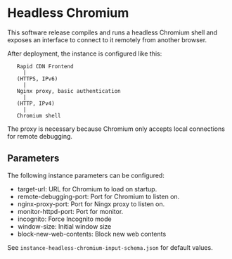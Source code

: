 # Headless Chromium
This software release compiles and runs a headless Chromium shell and
exposes an interface to connect to it remotely from another browser.

After deployment, the instance is configured like this:

```
   Rapid CDN Frontend
     |
   (HTTPS, IPv6)
     |
   Nginx proxy, basic authentication
     |
   (HTTP, IPv4)
     |
   Chromium shell
```

The proxy is necessary because Chromium only accepts local connections
for remote debugging.

## Parameters
The following instance parameters can be configured:

- target-url:             URL for Chromium to load on startup.
- remote-debugging-port:  Port for Chromium to listen on.
- nginx-proxy-port:       Port for Ningx proxy to listen on.
- monitor-httpd-port:     Port for monitor.
- incognito:              Force Incognito mode
- window-size:            Initial window size
- block-new-web-contents: Block new web contents

See `instance-headless-chromium-input-schema.json` for default values.
